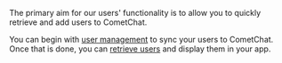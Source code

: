 
The primary aim for our users' functionality is to allow you to quickly retrieve and add users to CometChat.

You can begin with [user management](https://www.cometchat.com/docs/v3/android-chat-sdk/users-user-management) to sync your users to CometChat. Once that is done, you can [retrieve users](https://www.cometchat.com/docs/v3/android-chat-sdk/users-retrieve-users) and display them in your app.

